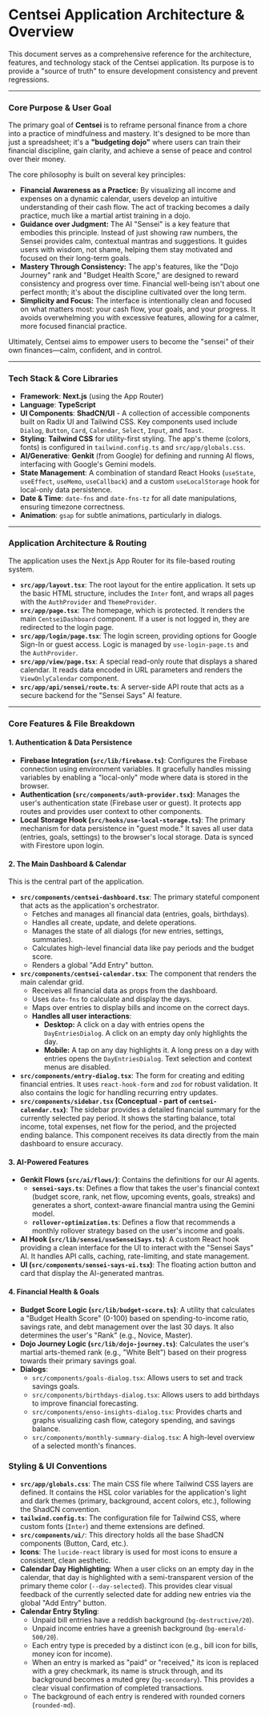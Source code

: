 
# Centsei Application Architecture & Overview

This document serves as a comprehensive reference for the architecture, features, and technology stack of the Centsei application. Its purpose is to provide a "source of truth" to ensure development consistency and prevent regressions.

---

### Core Purpose & User Goal

The primary goal of **Centsei** is to reframe personal finance from a chore into a practice of mindfulness and mastery. It's designed to be more than just a spreadsheet; it's a **"budgeting dojo"** where users can train their financial discipline, gain clarity, and achieve a sense of peace and control over their money.

The core philosophy is built on several key principles:

*   **Financial Awareness as a Practice:** By visualizing all income and expenses on a dynamic calendar, users develop an intuitive understanding of their cash flow. The act of tracking becomes a daily practice, much like a martial artist training in a dojo.
*   **Guidance over Judgment:** The AI "Sensei" is a key feature that embodies this principle. Instead of just showing raw numbers, the Sensei provides calm, contextual mantras and suggestions. It guides users with wisdom, not shame, helping them stay motivated and focused on their long-term goals.
*   **Mastery Through Consistency:** The app's features, like the "Dojo Journey" rank and "Budget Health Score," are designed to reward consistency and progress over time. Financial well-being isn't about one perfect month; it's about the discipline cultivated over the long term.
*   **Simplicity and Focus:** The interface is intentionally clean and focused on what matters most: your cash flow, your goals, and your progress. It avoids overwhelming you with excessive features, allowing for a calmer, more focused financial practice.

Ultimately, Centsei aims to empower users to become the "sensei" of their own finances—calm, confident, and in control.

---

### Tech Stack & Core Libraries

*   **Framework**: **Next.js** (using the App Router)
*   **Language**: **TypeScript**
*   **UI Components**: **ShadCN/UI** - A collection of accessible components built on Radix UI and Tailwind CSS. Key components used include `Dialog`, `Button`, `Card`, `Calendar`, `Select`, `Input`, and `Toast`.
*   **Styling**: **Tailwind CSS** for utility-first styling. The app's theme (colors, fonts) is configured in `tailwind.config.ts` and `src/app/globals.css`.
*   **AI/Generative**: **Genkit** (from Google) for defining and running AI flows, interfacing with Google's Gemini models.
*   **State Management**: A combination of standard React Hooks (`useState`, `useEffect`, `useMemo`, `useCallback`) and a custom `useLocalStorage` hook for local-only data persistence.
*   **Date & Time**: `date-fns` and `date-fns-tz` for all date manipulations, ensuring timezone correctness.
*   **Animation**: `gsap` for subtle animations, particularly in dialogs.

---

### Application Architecture & Routing

The application uses the Next.js App Router for its file-based routing system.

*   **`src/app/layout.tsx`**: The root layout for the entire application. It sets up the basic HTML structure, includes the `Inter` font, and wraps all pages with the `AuthProvider` and `ThemeProvider`.
*   **`src/app/page.tsx`**: The homepage, which is protected. It renders the main `CentseiDashboard` component. If a user is not logged in, they are redirected to the login page.
*   **`src/app/login/page.tsx`**: The login screen, providing options for Google Sign-In or guest access. Logic is managed by `use-login-page.ts` and the `AuthProvider`.
*   **`src/app/view/page.tsx`**: A special read-only route that displays a shared calendar. It reads data encoded in URL parameters and renders the `ViewOnlyCalendar` component.
*   **`src/app/api/sensei/route.ts`**: A server-side API route that acts as a secure backend for the "Sensei Says" AI feature.

---

### Core Features & File Breakdown

#### 1. Authentication & Data Persistence

*   **Firebase Integration (`src/lib/firebase.ts`)**: Configures the Firebase connection using environment variables. It gracefully handles missing variables by enabling a "local-only" mode where data is stored in the browser.
*   **Authentication (`src/components/auth-provider.tsx`)**: Manages the user's authentication state (Firebase user or guest). It protects app routes and provides user context to other components.
*   **Local Storage Hook (`src/hooks/use-local-storage.ts`)**: The primary mechanism for data persistence in "guest mode." It saves all user data (entries, goals, settings) to the browser's local storage. Data is synced with Firestore upon login.

#### 2. The Main Dashboard & Calendar

This is the central part of the application.

*   **`src/components/centsei-dashboard.tsx`**: The primary stateful component that acts as the application's orchestrator.
    *   Fetches and manages all financial data (entries, goals, birthdays).
    *   Handles all create, update, and delete operations.
    *   Manages the state of all dialogs (for new entries, settings, summaries).
    *   Calculates high-level financial data like pay periods and the budget score.
    *   Renders a global "Add Entry" button.
*   **`src/components/centsei-calendar.tsx`**: The component that renders the main calendar grid.
    *   Receives all financial data as props from the dashboard.
    *   Uses `date-fns` to calculate and display the days.
    *   Maps over entries to display bills and income on the correct days.
    *   **Handles all user interactions**:
        *   **Desktop:** A click on a day with entries opens the `DayEntriesDialog`. A click on an empty day only highlights the day.
        *   **Mobile:** A tap on any day highlights it. A long press on a day with entries opens the `DayEntriesDialog`. Text selection and context menus are disabled.
*   **`src/components/entry-dialog.tsx`**: The form for creating and editing financial entries. It uses `react-hook-form` and `zod` for robust validation. It also contains the logic for handling recurring entry updates.
*   **`src/components/sidebar.tsx` (Conceptual - part of `centsei-calendar.tsx`)**: The sidebar provides a detailed financial summary for the currently selected pay period. It shows the starting balance, total income, total expenses, net flow for the period, and the projected ending balance. This component receives its data directly from the main dashboard to ensure accuracy.

#### 3. AI-Powered Features

*   **Genkit Flows (`src/ai/flows/`)**: Contains the definitions for our AI agents.
    *   **`sensei-says.ts`**: Defines a flow that takes the user's financial context (budget score, rank, net flow, upcoming events, goals, streaks) and generates a short, context-aware financial mantra using the Gemini model.
    *   **`rollover-optimization.ts`**: Defines a flow that recommends a monthly rollover strategy based on the user's income and goals.
*   **AI Hook (`src/lib/sensei/useSenseiSays.ts`)**: A custom React hook providing a clean interface for the UI to interact with the "Sensei Says" AI. It handles API calls, caching, rate-limiting, and state management.
*   **UI (`src/components/sensei-says-ui.tsx`)**: The floating action button and card that display the AI-generated mantras.

#### 4. Financial Health & Goals

*   **Budget Score Logic (`src/lib/budget-score.ts`)**: A utility that calculates a "Budget Health Score" (0-100) based on spending-to-income ratio, savings rate, and debt management over the last 30 days. It also determines the user's "Rank" (e.g., Novice, Master).
*   **Dojo Journey Logic (`src/lib/dojo-journey.ts`)**: Calculates the user's martial arts-themed rank (e.g., "White Belt") based on their progress towards their primary savings goal.
*   **Dialogs**:
    *   `src/components/goals-dialog.tsx`: Allows users to set and track savings goals.
    *   `src/components/birthdays-dialog.tsx`: Allows users to add birthdays to improve financial forecasting.
    *   `src/components/enso-insights-dialog.tsx`: Provides charts and graphs visualizing cash flow, category spending, and savings balance.
    *   `src/components/monthly-summary-dialog.tsx`: A high-level overview of a selected month's finances.

### Styling & UI Conventions

*   **`src/app/globals.css`**: The main CSS file where Tailwind CSS layers are defined. It contains the HSL color variables for the application's light and dark themes (primary, background, accent colors, etc.), following the ShadCN convention.
*   **`tailwind.config.ts`**: The configuration file for Tailwind CSS, where custom fonts (`Inter`) and theme extensions are defined.
*   **`src/components/ui/`**: This directory holds all the base ShadCN components (Button, Card, etc.).
*   **Icons**: The `lucide-react` library is used for most icons to ensure a consistent, clean aesthetic.
*   **Calendar Day Highlighting**: When a user clicks on an empty day in the calendar, that day is highlighted with a semi-transparent version of the primary theme color (`--day-selected`). This provides clear visual feedback of the currently selected date for adding new entries via the global "Add Entry" button.
*   **Calendar Entry Styling**:
    *   Unpaid bill entries have a reddish background (`bg-destructive/20`).
    *   Unpaid income entries have a greenish background (`bg-emerald-500/20`).
    *   Each entry type is preceded by a distinct icon (e.g., bill icon for bills, money icon for income).
    *   When an entry is marked as "paid" or "received," its icon is replaced with a grey checkmark, its name is struck through, and its background becomes a muted grey (`bg-secondary`). This provides a clear visual confirmation of completed transactions.
    *   The background of each entry is rendered with rounded corners (`rounded-md`).
